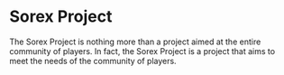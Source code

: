# Sorex Project
The Sorex Project is nothing more than a project aimed at the entire community of players. In fact, the Sorex Project is a project that aims to meet the needs of the community of players.
